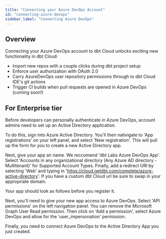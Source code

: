 ```yaml
---
title: "Connecting your Azure DevOps Account"
id: "connecting-azure-devops"
sidebar_label: "Connecting Azure DevOps"
---
```


## Overview
Connecting your Azure DevOps account to dbt Cloud unlocks exciting new functionality in dbt Cloud:
- Import new repos with a couple clicks during dbt project setup
- Enforce user authorization with OAuth 2.0 
- Carry AzureDevOps user repository permissions through to dbt Cloud IDE's git actions
- Trigger CI builds when pull requests are opened in Azure DevOps (coming soon!)


## For Enterprise tier
Before developers can personally authenticate in Azure DevOps, account admins need to set up an Active Directory application.

To do this, sign into Azure Active Directory. You'll then nativigate to 'App registrations' on your left panel, and select 'New registration'. This will pull up the form for you to create a new Active Directory app.

<Lightbox src="/img/docs/dbt-cloud/connecting-azure-devops/AD natigation.gif" title="Navigating to the AD app registrations"/>

Next, give your app an name. We reccomend 'dbt Labs Azure DevOps App'. Select 'Accounts in any organizational directory (Any Azure AD directory - Multitenant)' for Supported Account Types. Finally, add a redirect URI by selecting 'Web' and typing in 'https://cloud.getdbt.com/complete/azure-active-directory'. If you have a custom dbt Cloud url be sure to swap in your appropriate domain.

Your app should look as follows before you register it.

<Lightbox src="/img/docs/dbt-cloud/connecting-azure-devops/AD app.png" title="Registering an AD app"/>

Next, you'll need to give your new app access to Azure DevOps. Select 'API permissions' on the left navigation panel. You can remove the Microsoft Graph User Read permission. Then click on 'Add a permission', select Azure DevOps and allow for the 'user_impersonation' permission.

<Lightbox src="/img/docs/dbt-cloud/connecting-azure-devops/user-impersonation.gif" title="Adding permissions to the app"/>

Finally, you need to connect Azure DevOps to the Active Directory App you just created.



<Lightbox src="/img/docs/dbt-cloud/connecting-azure-devops/connect AD to Azure DevOps.gif" title="Adding permissions to the app"/>